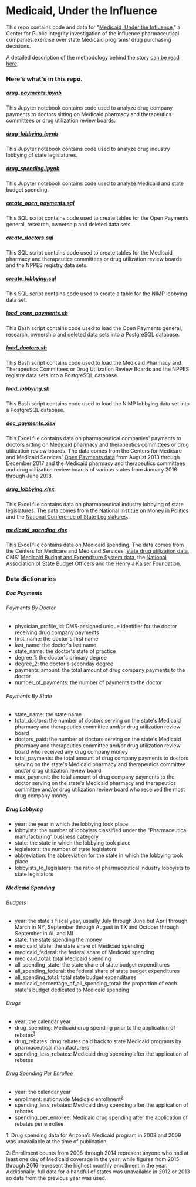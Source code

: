 # Medicaid, Under the Influence
This repo contains code and data for "[Medicaid, Under the Influence](https://www.publicintegrity.org/2018/07/18/21890/medicaid-under-the-influence)," a Center for Public Integrity investigation of the influence pharmaceutical companies exercise over state Medicaid programs' drug purchasing decisions.

A detailed description of the methodology behind the story [can be read here](https://www.publicintegrity.org/2018/07/18/21953/how-we-investigated-drugmakers-influence-over-medicaid).

### Here's what's in this repo.

##### [drug_payments.ipynb](drug_payments.ipynb)
This Jupyter notebook contains code used to analyze drug company payments to doctors sitting on Medicaid pharmacy and therapeutics committees or drug utilization review boards.

##### [drug_lobbying.ipynb](drug_lobbying.ipynb)
This Jupyter notebook contains code used to analyze drug industry lobbying of state legislatures.

##### [drug_spending.ipynb](drug_spending.ipynb)
This Jupyter notebook contains code used to analyze Medicaid and state budget spending.

##### [create_open_payments.sql](create_open_payments.sql)
This SQL script contains code used to create tables for the Open Payments general, research, ownership and deleted data sets.

##### [create_doctors.sql](create_doctors.sql)
This SQL script contains code used to create tables for the Medicaid pharmacy and therapeutics committees or drug utilization review boards and the NPPES registry data sets.

##### [create_lobbying.sql](create_lobbying.sql)
This SQL script contains code used to create a table for the NIMP lobbying data set.

##### [load_open_payments.sh](load_open_payments.sh)
This Bash script contains code used to load the Open Payments general, research, ownership and deleted data sets into a PostgreSQL database.

##### [load_doctors.sh](load_doctors.sh)
This Bash script contains code used to load the Medicaid Pharmacy and Therapeutics Committees or Drug Utilization Review Boards and the NPPES registry data sets into a PostgreSQL database.

##### [load_lobbying.sh](load_lobbying.sh)
This Bash script contains code used to load the NIMP lobbying data set into a PostgreSQL database.

##### [doc_payments.xlsx](data/doc_payments.xlsx)
This Excel file contains data on pharmaceutical companies' payments to doctors sitting on Medicaid pharmacy and therapeutics committees or drug utilization review boards. The data comes from the Centers for Medicare and Medicaid Services' [Open Payments data](https://www.cms.gov/openpayments/) from August 2013 through December 2017 and the Medicaid pharmacy and therapeutics committees and drug utilization review boards of various states from January 2016 through June 2018.

##### [drug_lobbying.xlsx](data/drug_lobbying.xlsx)
This Excel file contains data on pharmaceutical industry lobbying of state legislatures. The data comes from the [National Institue on Money in Politics](https://www.followthemoney.org) and the [National Conference of State Legislatures](http://www.ncsl.org).

##### [medicaid_spending.xlsx](data/medicaid_spending.xlsx)
This Excel file contains data on Medicaid spending. The data comes from the Centers for Medicare and Medicaid Services' [state drug utilization data](https://www.medicaid.gov/medicaid/prescription-drugs/state-drug-utilization-data/index.html), CMS' [Medicaid Budget and Expenditure System data](https://www.medicaid.gov/medicaid/finance/state-expenditure-reporting/expenditure-reports/index.html), the [National Association of State Budget Officers](https://www.nasbo.org/home) and the [Henry J Kaiser Foundation](https://www.kff.org/).

### Data dictionaries

##### Doc Payments
###### Payments By Doctor
* physician_profile_id: CMS-assigned unique identifier for the doctor receiving drug company payments
* first_name: the doctor's first name
* last_name: the doctor's last name
* state_name: the doctor's state of practice
* degree_1: the doctor's primary degree
* degree_2: the doctor's seconday degree
* payments_amount: the total amount of drug company payments to the doctor
* number_of_payments: the number of payments to the doctor
###### Payments By State
* state_name: the state name
* total_doctors: the number of doctors serving on the state's Medicaid pharmacy and therapeutics committee and/or drug utilization review board
* doctors_paid: the number of doctors serving on the state's Medicaid pharmacy and therapeutics committee and/or drug utilization review board who received any drug company money
* total_payments: the total amount of drug company payments to doctors serving on the state's Medicaid pharmacy and therapeutics committee and/or drug utilization review board
* max_payment: the total amount of drug company payments to the doctor serving on the state's Medicaid pharmacy and therapeutics committee and/or drug utilization review board who received the most drug company money

##### Drug Lobbying
* year: the year in which the lobbying took place
* lobbyists: the number of lobbyists classified under the "Pharmaceutical manufacturing" business category
* state: the state in which the lobbying took place
* legislators: the number of state legislators
* abbreviation: the abbreviation for the state in which the lobbying took place
* lobbyists_to_legislators: the ratio of pharmaceutical industry lobbyists to state legislators

##### Medicaid Spending
###### Budgets
* year: the state's fiscal year, usually July through June but April through March in NY, September through August in TX and October through September in AL and MI
* state: the state spending the money
* medicaid_state: the state share of Medicaid spending
* medicaid_federal: the federal share of Medicaid spending
* medicaid_total: total Medicaid spending
* all_spending_state: the state share of state budget expenditures
* all_spending_federal: the federal share of state budget expenditures
* all_spending_total: total state budget expenditures
* medicaid_percentage_of_all_spending_total: the proportion of each state's budget dedicated to Medicaid spending
###### Drugs
* year: the calendar year
* drug_spending: Medicaid drug spending prior to the application of rebates<sup>[1](#footnote1)</sup>
* drug_rebates: drug rebates paid back to state Medicaid programs by pharmaceutical manufacturers
* spending_less_rebates: Medicaid drug spending after the application of rebates
###### Drug Spending Per Enrollee
* year: the calendar year
* enrollment: nationwide Medicaid enrollment<sup>[2](#footnote2)</sup>
* spending_less_rebates: Medicaid drug spending after the application of rebates
* spending_per_enrollee: Medicaid drug spending after the application of rebates per enrollee

<a name="footnote1">1</a>: Drug spending data for Arizona’s Medicaid program in 2008 and 2009 was unavailable at the time of publication.

<a name="footnote2">2</a>: Enrollment counts from 2008 through 2014 represent anyone who had at least one day of Medicaid coverage in the year, while figures from 2015 through 2016 represent the highest monthly enrollment in the year. Additionally, full data for a handful of states was unavailable in 2012 or 2013 so data from the previous year was used.